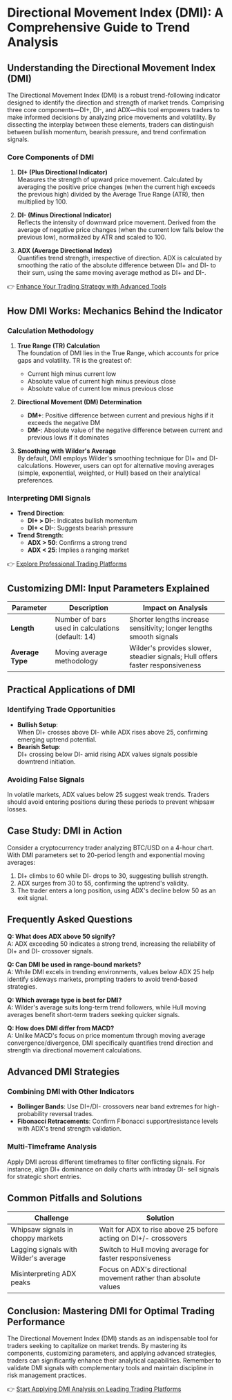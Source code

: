 # Directional Movement Index (DMI): A Comprehensive Guide to Trend Analysis

## Understanding the Directional Movement Index (DMI)

The Directional Movement Index (DMI) is a robust trend-following indicator designed to identify the direction and strength of market trends. Comprising three core components—DI+, DI-, and ADX—this tool empowers traders to make informed decisions by analyzing price movements and volatility. By dissecting the interplay between these elements, traders can distinguish between bullish momentum, bearish pressure, and trend confirmation signals.

### Core Components of DMI

1. **DI+ (Plus Directional Indicator)**  
   Measures the strength of upward price movement. Calculated by averaging the positive price changes (when the current high exceeds the previous high) divided by the Average True Range (ATR), then multiplied by 100.  

2. **DI- (Minus Directional Indicator)**  
   Reflects the intensity of downward price movement. Derived from the average of negative price changes (when the current low falls below the previous low), normalized by ATR and scaled to 100.  

3. **ADX (Average Directional Index)**  
   Quantifies trend strength, irrespective of direction. ADX is calculated by smoothing the ratio of the absolute difference between DI+ and DI- to their sum, using the same moving average method as DI+ and DI-.

👉 [Enhance Your Trading Strategy with Advanced Tools](https://bit.ly/okx-bonus)

## How DMI Works: Mechanics Behind the Indicator

### Calculation Methodology

1. **True Range (TR) Calculation**  
   The foundation of DMI lies in the True Range, which accounts for price gaps and volatility. TR is the greatest of:  
   - Current high minus current low  
   - Absolute value of current high minus previous close  
   - Absolute value of current low minus previous close  

2. **Directional Movement (DM) Determination**  
   - **DM+**: Positive difference between current and previous highs if it exceeds the negative DM  
   - **DM-**: Absolute value of the negative difference between current and previous lows if it dominates  

3. **Smoothing with Wilder's Average**  
   By default, DMI employs Wilder's smoothing technique for DI+ and DI- calculations. However, users can opt for alternative moving averages (simple, exponential, weighted, or Hull) based on their analytical preferences.

### Interpreting DMI Signals

- **Trend Direction**:  
  - **DI+ > DI-**: Indicates bullish momentum  
  - **DI+ < DI-**: Suggests bearish pressure  
- **Trend Strength**:  
  - **ADX > 50**: Confirms a strong trend  
  - **ADX < 25**: Implies a ranging market  

👉 [Explore Professional Trading Platforms](https://bit.ly/okx-bonus)

## Customizing DMI: Input Parameters Explained

| Parameter | Description | Impact on Analysis |
|---------|-------------|------------------|
| **Length** | Number of bars used in calculations (default: 14) | Shorter lengths increase sensitivity; longer lengths smooth signals |
| **Average Type** | Moving average methodology | Wilder's provides slower, steadier signals; Hull offers faster responsiveness |

## Practical Applications of DMI

### Identifying Trade Opportunities

- **Bullish Setup**:  
  When DI+ crosses above DI- while ADX rises above 25, confirming emerging uptrend potential.  
- **Bearish Setup**:  
  DI+ crossing below DI- amid rising ADX values signals possible downtrend initiation.

### Avoiding False Signals

In volatile markets, ADX values below 25 suggest weak trends. Traders should avoid entering positions during these periods to prevent whipsaw losses.

## Case Study: DMI in Action

Consider a cryptocurrency trader analyzing BTC/USD on a 4-hour chart. With DMI parameters set to 20-period length and exponential moving averages:  
1. DI+ climbs to 60 while DI- drops to 30, suggesting bullish strength.  
2. ADX surges from 30 to 55, confirming the uptrend's validity.  
3. The trader enters a long position, using ADX's decline below 50 as an exit signal.

## Frequently Asked Questions

**Q: What does ADX above 50 signify?**  
A: ADX exceeding 50 indicates a strong trend, increasing the reliability of DI+ and DI- crossover signals.

**Q: Can DMI be used in range-bound markets?**  
A: While DMI excels in trending environments, values below ADX 25 help identify sideways markets, prompting traders to avoid trend-based strategies.

**Q: Which average type is best for DMI?**  
A: Wilder's average suits long-term trend followers, while Hull moving averages benefit short-term traders seeking quicker signals.

**Q: How does DMI differ from MACD?**  
A: Unlike MACD's focus on price momentum through moving average convergence/divergence, DMI specifically quantifies trend direction and strength via directional movement calculations.

## Advanced DMI Strategies

### Combining DMI with Other Indicators

- **Bollinger Bands**: Use DI+/DI- crossovers near band extremes for high-probability reversal trades.  
- **Fibonacci Retracements**: Confirm Fibonacci support/resistance levels with ADX's trend strength validation.

### Multi-Timeframe Analysis

Apply DMI across different timeframes to filter conflicting signals. For instance, align DI+ dominance on daily charts with intraday DI- sell signals for strategic short entries.

## Common Pitfalls and Solutions

| Challenge | Solution |
|---------|----------|
| Whipsaw signals in choppy markets | Wait for ADX to rise above 25 before acting on DI+/- crossovers |
| Lagging signals with Wilder's average | Switch to Hull moving average for faster responsiveness |
| Misinterpreting ADX peaks | Focus on ADX's directional movement rather than absolute values |

## Conclusion: Mastering DMI for Optimal Trading Performance

The Directional Movement Index (DMI) stands as an indispensable tool for traders seeking to capitalize on market trends. By mastering its components, customizing parameters, and applying advanced strategies, traders can significantly enhance their analytical capabilities. Remember to validate DMI signals with complementary tools and maintain discipline in risk management practices.

👉 [Start Applying DMI Analysis on Leading Trading Platforms](https://bit.ly/okx-bonus)